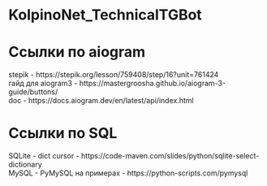 # KolpinoNet_TechnicalTGBot
<div>
  <h1>Ссылки по aiogram</h1>
  <div>
    stepik - https://stepik.org/lesson/759408/step/16?unit=761424
  </div>
  <div>
    гайд для aiogram3 - https://mastergroosha.github.io/aiogram-3-guide/buttons/
  </div>
  <div>
    doc - https://docs.aiogram.dev/en/latest/api/index.html
  </div>
</div>


<h1>Ссылки по SQL</h1>
<div>
  SQLite - dict cursor - https://code-maven.com/slides/python/sqlite-select-dictionary
</div>
<div>
  MySQL - PyMySQL на примерах - https://python-scripts.com/pymysql  
</div>

